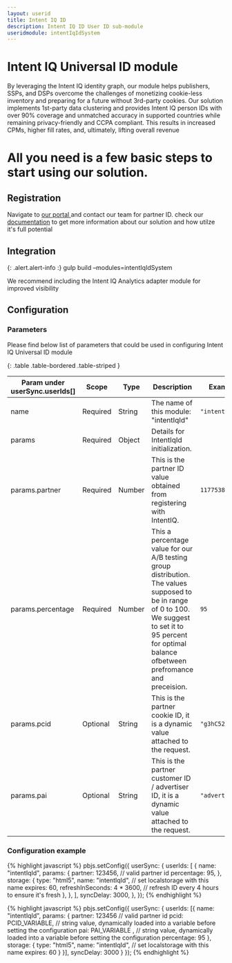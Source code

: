 ```yaml
---
layout: userid
title: Intent IQ ID
description: Intent IQ ID User ID sub-module
useridmodule: intentIqIdSystem
---
```


# Intent IQ Universal ID module

By leveraging the Intent IQ identity graph, our module helps publishers, SSPs, and DSPs overcome the challenges of monetizing cookie-less inventory and preparing for a future without 3rd-party cookies. Our solution implements 1st-party data clustering and provides Intent IQ person IDs with over 90% coverage and unmatched accuracy in supported countries while remaining privacy-friendly and CCPA compliant. This results in increased CPMs, higher fill rates, and, ultimately, lifting overall revenue

# All you need is a few basic steps to start using our solution.

## Registration

Navigate to [our portal ](https://www.intentiq.com/) and contact our team for partner ID.
check our [documentation](https://pbmodule.documents.intentiq.com/) to get more information about our solution and how utilze it's full potential 

## Integration     

{: .alert.alert-info :}
gulp build –modules=intentIqIdSystem

We recommend including the Intent IQ Analytics adapter module for improved visibility

## Configuration

### Parameters

Please find below list of parameters that could be used in configuring Intent IQ Universal ID module



{: .table .table-bordered .table-striped }

| Param under userSync.userIds[] | Scope    | Type   | Description                                                                                                                                                                                                  | Example         |
| ------------------------------ | -------- | ------ | ------------------------------------------------------------------------------------------------------------------------------------------------------------------------------------------------------------ | --------------- |
| name                           | Required | String | The name of this module: "intentIqId"                                                                                                                                                                        | `"intentIqId"`  |
| params                         | Required | Object | Details for IntentIqId initialization.                                                                                                                                                                       |                 |
| params.partner                 | Required | Number | This is the partner ID value obtained from registering with IntentIQ.                                                                                                                                        | `1177538`       |
| params.percentage              | Required | Number | This a percentage value for our A/B testing group distribution. The values supposed to be in range of 0 to 100. We suggest to set it to 95 percent for optimal balance ofbetween prefromance and preceision. | `95`            |
| params.pcid                    | Optional | String | This is the partner cookie ID, it is a dynamic value attached to the request.                                                                                                                                | `"g3hC52b"`     |
| params.pai                     | Optional | String | This is the partner customer ID / advertiser ID, it is a dynamic value attached to the request.                                                                                                              | `"advertiser1"` |

### Configuration example

{% highlight javascript %}
pbjs.setConfig({
  userSync: {
    userIds: [
      {
        name: "intentIqId",
        params: {
          partner: 123456, // valid partner id
          percentage: 95,
        },
        storage: {
          type: "html5",
          name: "intentIqId", // set localstorage with this name
          expires: 60,
          refreshInSeconds: 4 * 3600, // refresh ID every 4 hours to ensure it's fresh
        },
      },
    ],
    syncDelay: 3000,
  },
});
{% endhighlight %}

{% highlight javascript %}
pbjs.setConfig({
    userSync: {
        userIds: [{
            name: "intentIqId",
            params: {
                partner: 123456     // valid partner id
                pcid: PCID_VARIABLE,   // string value, dynamically loaded into a variable before setting the configuration
                pai: PAI_VARIABLE ,  // string value, dynamically loaded into a variable before setting the configuration
                percentage: 95
            },
            storage: {
                type: "html5",
                name: "intentIqId",    // set localstorage with this name
                expires: 60
            }
        }],
        syncDelay: 3000
    }
});
{% endhighlight %}